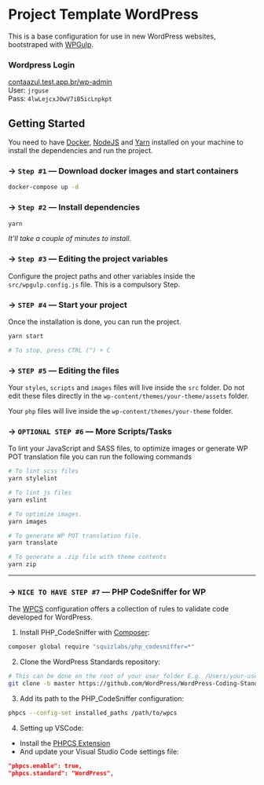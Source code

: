 # Project Template WordPress

This is a base configuration for use in new WordPress websites, bootstraped with [WPGulp][wpgulp].

### Wordpress Login
[contaazul.test.app.br/wp-admin](https://contaazul.test.app.br/wp-admin/)<br>
User: `jrguse`<br>
Pass: `4lwLejcxJOwV7iB5icLnpkpt`

## Getting Started

You need to have [Docker][docker], [NodeJS][nodejs] and [Yarn][yarn] installed on your machine to install the dependencies and run the project.

### → `Step #1` — Download docker images and start containers

```sh
docker-compose up -d
```

### → `Step #2` — Install dependencies

```sh
yarn
```

_It'll take a couple of minutes to install._

### → `Step #3` — Editing the project variables

Configure the project paths and other variables inside the `src/wpgulp.config.js` file. This is a compulsory Step.

### → `STEP #4` — Start your project

Once the installation is done, you can run the project.

```sh
yarn start

# To stop, press CTRL (^) + C
```

### → `STEP #5` — Editing the files

Your `styles`, `scripts` and `images` files will live inside the `src` folder. Do not edit these files directly in the `wp-content/themes/your-theme/assets` folder.

Your `php` files will live inside the `wp-content/themes/your-theme` folder.

### → `OPTIONAL STEP #6` — More Scripts/Tasks

To lint your JavaScript and SASS files, to optimize images or generate WP POT translation file you can run the following commands

```sh
# To lint scss files
yarn stylelint

# To lint js files
yarn eslint

# To optimize images.
yarn images

# To generate WP POT translation file.
yarn translate

# To generate a .zip file with theme contents
yarn zip
```

---

### → `NICE TO HAVE STEP #7` — PHP CodeSniffer for WP

The [WPCS][wpcs] configuration offers a collection of rules to validate code developed for WordPress.

1. Install PHP_CodeSniffer with [Composer][composer]:

```sh
composer global require "squizlabs/php_codesniffer=*"
```

2. Clone the WordPress Standards repository:

```sh
# This can be done on the root of your user folder E.g. /Users/your-username/
git clone -b master https://github.com/WordPress/WordPress-Coding-Standards.git wpcs
```

3. Add its path to the PHP_CodeSniffer configuration:

```sh
phpcs --config-set installed_paths /path/to/wpcs
```

4. Setting up VSCode:

- Install the [PHPCS Extension][phpcs-extension]
- And update your Visual Studio Code settings file:

```json
"phpcs.enable": true,
"phpcs.standard": "WordPress",
```

[wpgulp]: https://github.com/ahmadawais/WPGulp
[docker]: https://docker.com
[nodejs]: https://nodejs.org
[yarn]: https://yarnpkg.com
[wpcs]: https://github.com/WordPress/WordPress-Coding-Standards#standalone
[composer]: https://getcomposer.org
[phpcs-extension]: https://marketplace.visualstudio.com/items?itemName=ikappas.phpcs
